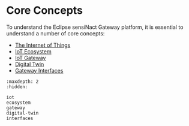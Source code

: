 # Core Concepts

To understand the Eclipse sensiNact Gateway platform, it is essential to understand
a number of core concepts:

* [The Internet of Things](iot.md)
* [IoT Ecosystem](ecosystem.md)
* [IoT Gateway](gateway.md)
* [Digital Twin](digital-twin.md)
* [Gateway Interfaces](interfaces.md)

```{toctree}
:maxdepth: 2
:hidden:

iot
ecosystem
gateway
digital-twin
interfaces
```
